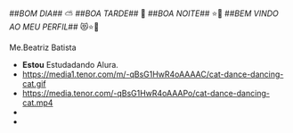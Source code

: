##*BOM DIA*## ⛅
##*BOA TARDE*## 🌇
##*BOA NOITE*## ⭐🌃
##*BEM VINDO AO MEU PERFIL*## 😻⭐🌙

   Me.Beatriz Batista 
   - **Estou** Estudadando Alura.
   - https://media1.tenor.com/m/-qBsG1HwR4oAAAAC/cat-dance-dancing-cat.gif
   - https://media.tenor.com/-qBsG1HwR4oAAAPo/cat-dance-dancing-cat.mp4
   - 
   -
